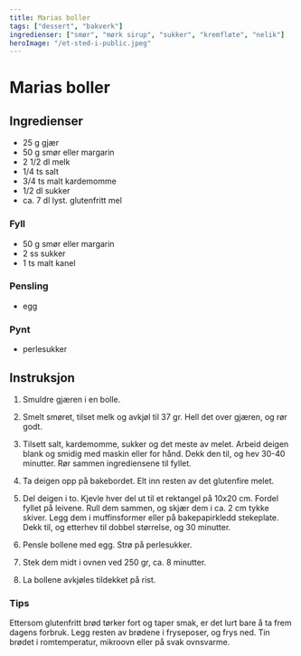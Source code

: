 ```yaml
---
title: Marias boller
tags: ["dessert", "bakverk"]
ingredienser: ["smør", "mørk sirup", "sukker", "kremfløte", "nelik"]
heroImage: "/et-sted-i-public.jpeg"
---
```


# Marias boller

## Ingredienser

- 25 g gjær
- 50 g smør eller margarin
- 2 1/2 dl melk
- 1/4 ts salt
- 3/4 ts malt kardemomme
- 1/2 dl sukker
- ca. 7 dl lyst. glutenfritt mel

### Fyll

- 50 g smør eller margarin
- 2 ss sukker
- 1 ts malt kanel

### Pensling

- egg

### Pynt

- perlesukker

## Instruksjon

1. Smuldre gjæren i en bolle.

2. Smelt smøret, tilset melk og avkjøl til 37 gr. Hell det over gjæren, og rør godt.

3. Tilsett salt, kardemomme, sukker og det meste av melet. Arbeid deigen blank og smidig med maskin eller for hånd. Dekk den til, og hev 30-40 minutter. Rør sammen ingrediensene til fyllet.

4. Ta deigen opp på bakebordet. Elt inn resten av det glutenfire melet.

5. Del deigen i to. Kjevle hver del ut til et rektangel på 10x20 cm. Fordel fyllet på leivene. Rull dem sammen, og skjær dem i ca. 2 cm tykke skiver. Legg dem i muffinsformer eller på bakepapirkledd stekeplate. Dekk til, og etterhev til dobbel størrelse, og 30 minutter.

6. Pensle bollene med egg. Strø på perlesukker.

7. Stek dem midt i ovnen ved 250 gr, ca. 8 minutter.

8. La bollene avkjøles tildekket på rist.

### Tips

Ettersom glutenfritt brød tørker fort og taper smak, er det lurt bare å ta frem dagens forbruk. Legg resten av brødene i fryseposer, og frys ned. Tin brødet i romtemperatur, mikroovn eller på svak ovnsvarme.
